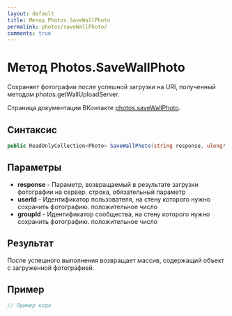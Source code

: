 ```yaml
---
layout: default
title: Метод Photos.SaveWallPhoto
permalink: photos/saveWallPhoto/
comments: true
---
```

# Метод Photos.SaveWallPhoto
Сохраняет фотографии после успешной загрузки на URI, полученный методом photos.getWallUploadServer.

Страница документации ВКонтакте [photos.saveWallPhoto](https://vk.com/dev/photos.saveWallPhoto).
## Синтаксис
``` csharp
public ReadOnlyCollection<Photo> SaveWallPhoto(string response, ulong? userId = null, ulong? groupId = null)
```

## Параметры
+ **response** - Параметр, возвращаемый в результате загрузки фотографии на сервер. строка, обязательный параметр
+ **userId** - Идентификатор пользователя, на стену которого нужно сохранить фотографию. положительное число
+ **groupId** - Идентификатор сообщества, на стену которого нужно сохранить фотографию. положительное число

## Результат
После успешного выполнения возвращает массив, содержащий объект с загруженной фотографией.

## Пример
``` csharp
// Пример кода
```
